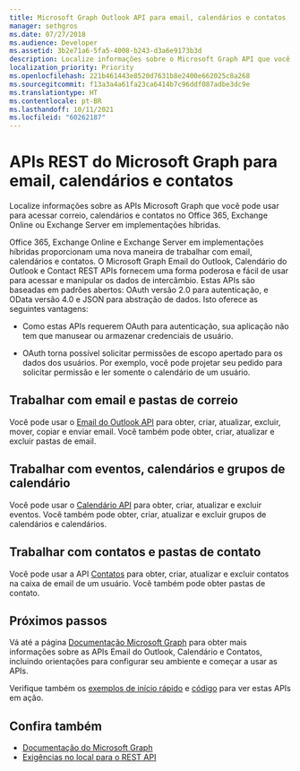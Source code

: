 ```yaml
---
title: Microsoft Graph Outlook API para email, calendários e contatos
manager: sethgros
ms.date: 07/27/2018
ms.audience: Developer
ms.assetid: 3b2e71a6-5fa5-4008-b243-d3a6e9173b3d
description: Localize informações sobre o Microsoft Graph API que você pode usar para acessar email, calendários e contatos no Office 365 ou Exchange Online.
localization_priority: Priority
ms.openlocfilehash: 221b461443e8520d7631b8e2400e662025c8a268
ms.sourcegitcommit: f13a3a4a61fa23ca6414b7c96ddf087adbe3dc9e
ms.translationtype: HT
ms.contentlocale: pt-BR
ms.lasthandoff: 10/11/2021
ms.locfileid: "60262187"
---
```

# <a name="microsoft-graph-rest-apis-for-mail-calendars-and-contacts"></a>APIs REST do Microsoft Graph para email, calendários e contatos

Localize informações sobre as APIs Microsoft Graph que você pode usar para acessar correio, calendários e contatos no Office 365, Exchange Online ou Exchange Server em implementações híbridas.

Office 365, Exchange Online e Exchange Server em implementações híbridas proporcionam uma nova maneira de trabalhar com email, calendários e contatos. O Microsoft Graph Email do Outlook, Calendário do Outlook e Contact REST APIs fornecem uma forma poderosa e fácil de usar para acessar e manipular os dados de intercâmbio. Estas APIs são baseadas em padrões abertos: OAuth versão 2.0 para autenticação, e OData versão 4.0 e JSON para abstração de dados. Isto oferece as seguintes vantagens:

- Como estas APIs requerem OAuth para autenticação, sua aplicação não tem que manusear ou armazenar credenciais de usuário.

- OAuth torna possível solicitar permissões de escopo apertado para os dados dos usuários. Por exemplo, você pode projetar seu pedido para solicitar permissão e ler somente o calendário de um usuário.

## <a name="work-with-email-and-mail-folders"></a>Trabalhar com email e pastas de correio

Você pode usar o [Email do Outlook API](https://developer.microsoft.com/graph/docs/concepts/outlook-mail-concept-overview) para obter, criar, atualizar, excluir, mover, copiar e enviar email. Você também pode obter, criar, atualizar e excluir pastas de email. 
  
## <a name="work-with-events-calendars-and-calendar-groups"></a>Trabalhar com eventos, calendários e grupos de calendário

Você pode usar o [Calendário API](https://developer.microsoft.com/graph/docs/concepts/outlook-calendar-concept-overview) para obter, criar, atualizar e excluir eventos. Você também pode obter, criar, atualizar e excluir grupos de calendários e calendários. 
  
## <a name="work-with-contacts-and-contact-folders"></a>Trabalhar com contatos e pastas de contato

Você pode usar a API [Contatos](https://developer.microsoft.com/graph/docs/concepts/outlook-contacts-concept-overview) para obter, criar, atualizar e excluir contatos na caixa de email de um usuário. Você também pode obter pastas de contato. 
  
## <a name="next-steps"></a>Próximos passos

Vá até a página [Documentação Microsoft Graph](https://developer.microsoft.com/graph/docs/concepts/overview) para obter mais informações sobre as APIs Email do Outlook, Calendário e Contatos, incluindo orientações para configurar seu ambiente e começar a usar as APIs. 

Verifique também os [exemplos de início rápido](https://developer.microsoft.com/graph/quick-start) e [código](https://developer.microsoft.com/office/gallery/?filterBy=Samples,Microsoft%20Graph) para ver estas APIs em ação. 
  
## <a name="see-also"></a>Confira também

- [Documentação do Microsoft Graph](https://developer.microsoft.com/graph/docs/concepts/overview)   
- [Exigências no local para o REST API](https://techcommunity.microsoft.com/t5/exchange-team-blog/on-premises-architectural-requirements-for-the-rest-api/ba-p/605609)   

